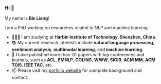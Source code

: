 ### Hi 👋

My name is **Bin Liang**! 

I am a PhD working on researches related to NLP and machine learning.
- 👨🏼‍🎓 I am studying at **Harbin Institute of Technology, Shenzhen, China**.
- 📚️ My current research interests include <strong>natural language processing</strong>, <strong>sentiment analysis</strong>, <strong>multimodal learning</strong>, and <strong>machine learning</strong>.
- 📃 I have published more than 20 papers with top conferences and journals, such as <strong>ACL</strong>, <strong>EMNLP</strong>, <strong>COLING</strong>, <strong>WWW</strong>, <strong>SIGIR</strong>, <strong>ACM MM</strong>, <strong>ACM TOIS</strong>, <strong>IEEE TAC</strong>, etc.
- 📫 Please visit my [porfolio website](https://BinLiang-NLP.github.io/) for complete background and contact.

<!--
<table>
  </tr>
  <td width="55%">
  <p>
    <img src = "https://github-readme-stats.vercel.app/api?username=BinLiang-NLP&show_icons=true&theme=radical&line_height=33">
  </p>
</td>
<td width="45%">
  <p>
    <img src = "https://github-readme-stats.vercel.app/api/top-langs/?username=BinLiang-NLP&hide_langs_below=.25&theme=radical">
  </p>
</td>
</tr>
</table>
-->
